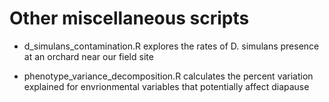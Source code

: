 # Other miscellaneous scripts
* d\_simulans\_contamination.R explores the rates of D. simulans presence at an orchard near our field site

* phenotype\_variance\_decomposition.R calculates the percent variation explained for envrionmental variables that potentially affect diapause
